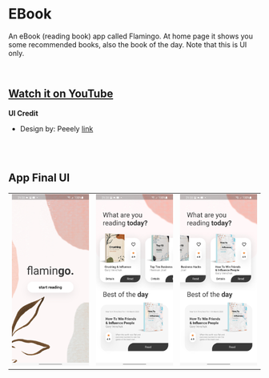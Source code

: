 # EBook

An eBook (reading book) app called Flamingo. At home page it shows you some recommended books, also the book of the day. Note that this is UI only.

<br/>


## [Watch it on YouTube](https://youtu.be/ACdraZRANaU)

**UI Credit**

- Design by: Peeely [link](https://www.uplabs.com/posts/free-book-reading-app)

<br/><br/>

## App Final UI

| | | |
| --- | --- | --- |
| ![](./attachments/s1.jpg) | ![](./attachments/s2.jpg) | ![](./attachments/s3.jpg) |
